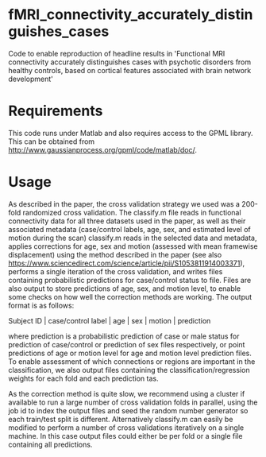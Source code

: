 # fMRI_connectivity_accurately_distinguishes_cases
Code to enable reproduction of headline results in 'Functional MRI connectivity accurately distinguishes cases with psychotic disorders from healthy controls, based on cortical features associated with brain network development'

# Requirements
This code runs under Matlab and also requires access to the GPML library. This can be obtained from http://www.gaussianprocess.org/gpml/code/matlab/doc/.

# Usage
As described in the paper, the cross validation strategy we used was a 200-fold randomized cross validation. The classify.m file reads in functional
connectivity data for all three datasets used in the paper, as well as their associated metadata (case/control labels, age, sex, and estimated level of motion during the scan)
classify.m reads in the selected data and metadata, applies corrections for age, sex and motion (assessed with mean framewise displacement) using the method described in the paper 
(see also https://www.sciencedirect.com/science/article/pii/S1053811914003371), performs a single iteration of the cross validation, and writes files
containing probabilistic predictions for case/control status to file. Files are also output to store predictions of age, sex, and motion level,
to enable some checks on how well the correction methods are working. The output format is as follows:

Subject ID | case/control label | age | sex | motion | prediction

where prediction is a probabilistic prediction of case or male status for prediction of case/control or prediction of sex files respectively,
or point predictions of age or motion level for age and motion level prediction files. To enable assessment of which connections or regions
are important in the classification, we also output files containing the classification/regression weights for each fold and each prediction tas.

As the correction method is quite slow, we recommend using a cluster if available to run a large number of cross validation folds in parallel,
using the job id to index the output files and seed the random number generator so each train/test split is different. Alternatively classify.m
can easily be modified to perform a number of cross validations iteratively on a single machine. In this case output files could either be per fold
or a single file containing all predictions.
